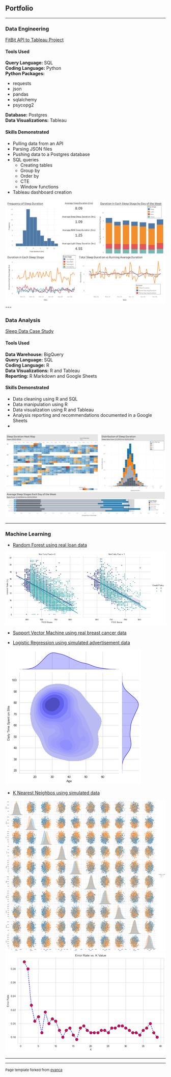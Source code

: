 ## Portfolio

---
### Data Engineering

[FitBit API to Tableau Project](https://github.com/sschwartzdata/fitbit_DE_project)

#### Tools Used
**Query Language:** SQL <br>
**Coding Language:** Python <br>
**Python Packages:** 
- requests
- json
- pandas
- sqlalchemy
- psycopg2 <br>

**Database:** Postgres <br>
**Data Visualizations:** Tableau <br>

#### Skills Demonstrated
- Pulling data from an API
- Parsing JSON files
- Pushing data to a Postgres database
- SQL queries
  - Creating tables
  - Group by
  - Order by
  - CTE
  - Window functions
- Tableau dashboard creation 

<img src="images/Dashboard_sleep_fitbit.png?raw=true"/>
---

### Data Analysis

[Sleep Data Case Study](https://github.com/sschwartzdata/Case-Study-Sleep-Quality)

#### Tools Used
**Data Warehouse:** BigQuery <br>
**Query Language:** SQL <br>
**Coding Language:** R <br>
**Data Visualizations:** R and Tableau <br>
**Reporting:** R Markdown and Google Sheets

#### Skills Demonstrated
- Data cleaning using R and SQL
- Data manipulation using R
- Data visualization using R and Tableau
- Analysis reporting and recommendations documented in a Google Sheets
- 
<img src="images/sleep_case_study_dashboard.png?raw=true"/>



---

### Machine Learning

- [Random Forest using real loan data](https://github.com/sschwartzdata/machine_learning_practice/blob/main/random_forest/loan_data/random_forest_load_data.ipynb)
<img src="images/RF_loan_lmplot.png?raw=true"/>

- [Support Vector Machine using real breast cancer data](https://github.com/sschwartzdata/machine_learning_practice/blob/main/support_vector_machines/breast_cancer_data/svm_breast_cancer.ipynb)


- [Logistic Regression using simulated advertisement data](https://github.com/sschwartzdata/machine_learning_practice/blob/main/logistic_regression/ad_data/ad_data_machine_learning.ipynb)
<img src="images/logistic_ad_joint_kde.png?raw=true"/>

- [K Nearest Neighbos using simulated data](https://github.com/sschwartzdata/machine_learning_practice/blob/main/k_nearest_neighbors/simulated_data/k_near_neighbor_simulated_data.ipynb)
<img src="images/KNN_pairplot.png?raw=true"/>
<img src="images/KNN_elbow.png?raw=true"/>


---




---
<p style="font-size:11px">Page template forked from <a href="https://github.com/evanca/quick-portfolio">evanca</a></p>
<!-- Remove above link if you don't want to attibute -->
